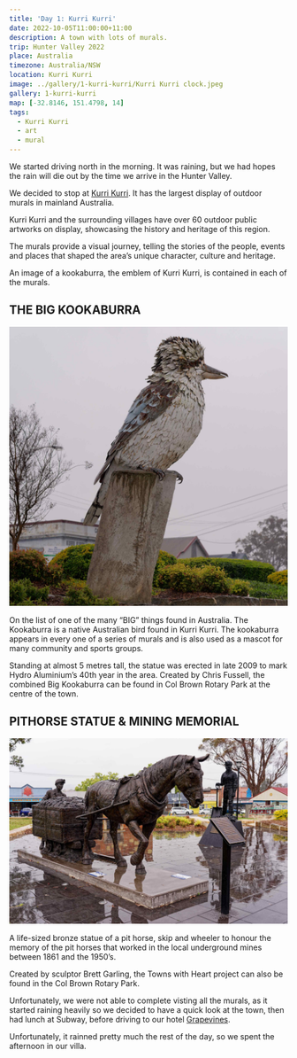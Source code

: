 ```yaml
---
title: 'Day 1: Kurri Kurri'
date: 2022-10-05T11:00:00+11:00
description: A town with lots of murals.
trip: Hunter Valley 2022
place: Australia
timezone: Australia/NSW
location: Kurri Kurri
image: ../gallery/1-kurri-kurri/Kurri Kurri clock.jpeg
gallery: 1-kurri-kurri
map: [-32.8146, 151.4798, 14]
tags:
  - Kurri Kurri
  - art
  - mural
---
```


We started driving north in the morning. It was raining, but we had hopes the rain will die out by the time we arrive in the Hunter Valley.

We decided to stop at [Kurri Kurri](https://visitkurrikurri.com/). It has the largest display of outdoor murals in mainland Australia.

Kurri Kurri and the surrounding villages have over 60 outdoor public artworks on display, showcasing the history and heritage of this region.

The murals provide a visual journey, telling the stories of the people, events and places that shaped the area’s unique character, culture and heritage.

An image of a kookaburra, the emblem of Kurri Kurri, is contained in each of the murals.

## THE BIG KOOKABURRA

![THE BIG KOOKABURRA](../gallery/1-kurri-kurri/Kookaburra_1.jpeg)

On the list of one of the many “BIG” things found in Australia. The Kookaburra is a native Australian bird found in Kurri Kurri. The kookaburra appears in every one of a series of murals and is also used as a mascot for many community and sports groups.

Standing at almost 5 metres tall, the statue was erected in late 2009 to mark Hydro Aluminium’s 40th year in the area. Created by Chris Fussell, the combined Big Kookaburra can be found in Col Brown Rotary Park at the centre of the town.

## PITHORSE STATUE & MINING MEMORIAL

![PITHORSE STATUE & MINING MEMORIAL](../gallery/1-kurri-kurri/Pit_horses.jpeg)

A life-sized bronze statue of a pit horse, skip and wheeler to honour the memory of the pit horses that worked in the local underground mines between 1861 and the 1950’s.

Created by sculptor Brett Garling, the Towns with Heart project can also be found in the Col Brown Rotary Park.

Unfortunately, we were not able to complete visting all the murals, as it started raining heavily so we decided to have a quick look at the town, then had lunch at Subway, before driving to our hotel [Grapevines](https://grapevines.com.au/).

Unfortunately, it rainned pretty much the rest of the day, so we spent the afternoon in our villa.
